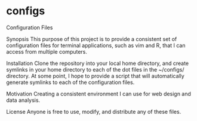 # configs
Configuration Files

Synopsis
This purpose of this project is to provide a consistent set of configuration
files for terminal applications, such as vim and R, that I can access from
multiple computers.

Installation
Clone the repository into your local home directory, and create symlinks in your home
directory to each of the dot files in the ~/configs/ directory. At some point, I
hope to provide a script that will automatically generate symlinks to each of
the configuration files.

Motivation
Creating a consistent environment I can use for web design and data analysis.

License
Anyone is free to use, modify, and distribute any of these files.
